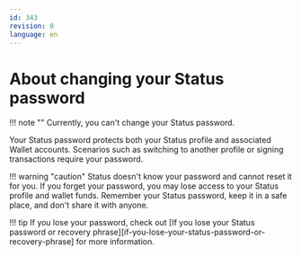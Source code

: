```yaml
---
id: 343
revision: 0
language: en
---
```


# About changing your Status password

!!! note ""
Currently, you can't change your Status password.

Your Status password protects both your Status profile and associated Wallet accounts. Scenarios such as switching to another profile or signing transactions require your password.

!!! warning "caution"
Status doesn't know your password and cannot reset it for you. If you forget your password, you may lose access to your Status profile and wallet funds. Remember your Status password, keep it in a safe place, and don't share it with anyone.

!!! tip
If you lose your password, check out [If you lose your Status password or recovery phrase][if-you-lose-your-status-password-or-recovery-phrase] for more information.

<!--
Unlike the [keys and recovery phrase][understand-your-status-keys-and-recovery-phrase], the password you set is only valid when your profile is accessible to you. If you haven't used your profile for 30 days, you'll have to restore your profile and wallet accounts and create a new password for them.
-->
